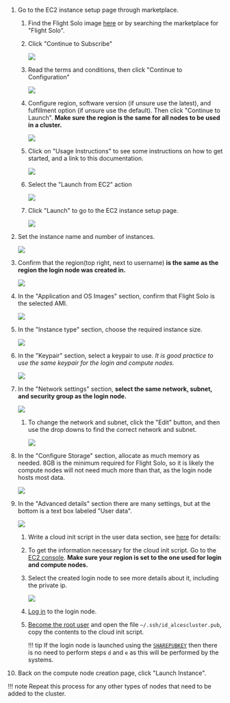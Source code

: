 
1. Go to the EC2 instance setup page through marketplace.

    1. Find the Flight Solo image [here](https://alces-flight.com/solo/aws) or by searching the marketplace for "Flight Solo".

    1. Click "Continue to Subscribe"

        ![](img/aws_continue_subscribe.png)

    1. Read the terms and conditions, then click "Continue to Configuration"

        ![](img/aws_continue_configure.png)

    1. Configure region, software version (if unsure use the latest), and fulfillment option (if unsure use the default). Then click "Continue to Launch". **Make sure the region is the same for all nodes to be used in a cluster.**

        ![](img/aws_continue_launch.png)

    1. Click on "Usage Instructions" to see some instructions on how to get started, and a link to this documentation.

        ![](img/aws_launch_usage.png)

    1. Select the "Launch from EC2" action

        ![](img/aws_launch_action_ec2.png)

    1. Click "Launch" to go to the EC2 instance setup page.

        ![](img/aws_ec2.png)

1. Set the instance name and number of instances.

    ![](img/aws_ec2_num_instances.png)

1. Confirm that the region(top right, next to username) **is the same as the region the login node was created in.**

    ![](img/aws_region.png)

1. In the "Application and OS Images" section, confirm that Flight Solo is the selected AMI.

    ![](img/aws_ec2_appandOS.png)

1. In the "Instance type" section, choose the required instance size.

    ![](img/aws_ec2_instance_type.png)

1. In the "Keypair" section, select a keypair to use. *It is good practice to use the same keypair for the login and compute nodes.*

    ![](img/aws_ec2_keypair.png)

1. In the "Network settings" section, **select the same network, subnet, and security group as the login node.**

    ![](img/aws_ec2_security.png)

    1. To change the network and subnet, click the "Edit" button, and then use the drop downs to find the correct network and subnet.

        ![](img/aws_ec2_security_edit.png)

1. In the "Configure Storage" section, allocate as much memory as needed. 8GB is the minimum required for Flight Solo, so it is likely the compute nodes will not need much more than that, as the login node hosts most data.

    ![](img/aws_ec2_storage.png)

1. In the "Advanced details" section there are many settings, but at the bottom is a text box labeled "User data".

    ![](img/aws_ec2_userdata.png)

    1. Write a cloud init script in the user data section, see [here](/cluster_build_methods/user_data/) for details:

    1. To get the information necessary for the cloud init script. Go to the [EC2 console](https://eu-west-2.console.aws.amazon.com/ec2/v2/home?region=eu-west-2#Instances:). **Make sure your region is set to the one used for login and compute nodes.**

    1. Select the created login node to see more details about it, including the private ip.

        ![](img/aws_ec2_console.png)

    1. [Log in](../../hpc-environment-basics/linux-usage/cli-basics/logging-in.md) to the login node.

    1. [Become the root user](../../hpc-environment-basics/linux-usage/cli-basics/becoming-root.md) and open the file `~/.ssh/id_alcescluster.pub`, copy the contents to the cloud init script.

        !!! tip
            If the login node is launched using the [`SHAREPUBKEY`](../understand-solo/user-data.md#sharepubkey) then there is no need to perform steps `d` and `e` as this will be performed by the systems.

1. Back on the compute node creation page, click "Launch Instance".

!!! note
    Repeat this process for any other types of nodes that need to be added to the cluster.

